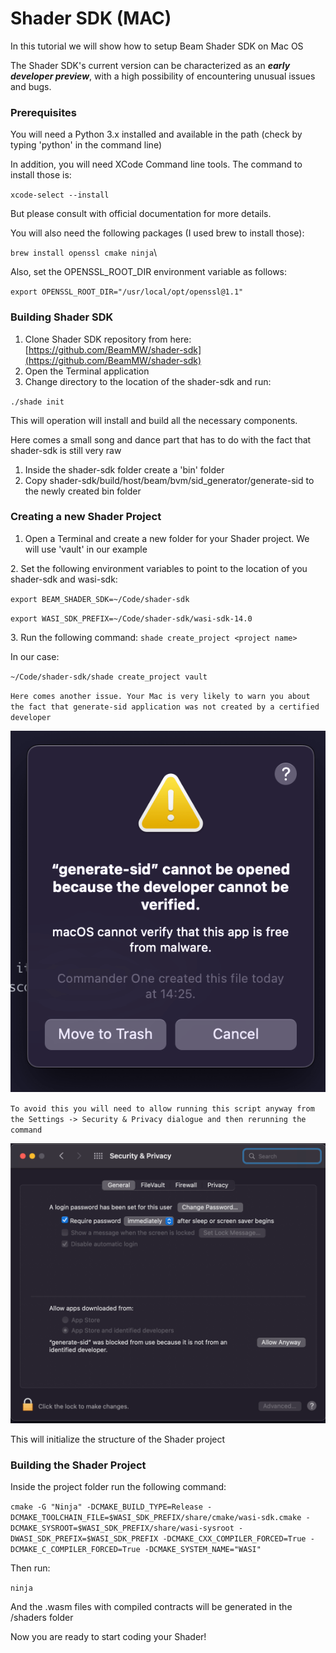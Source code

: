 # Shader SDK (MAC)

In this tutorial we will show how to setup Beam Shader SDK on Mac OS


The Shader SDK's current version can be characterized as an _**early developer preview**_, with a high possibility of encountering unusual issues and bugs.


### Prerequisites

You will  need a Python 3.x installed and available in the path (check by typing 'python' in the command line)

In addition, you will need XCode Command line tools. The command to install those is:

`xcode-select --install`

But please consult with official documentation for more details.

You will also need the following packages (I used brew to install those):

`brew install openssl cmake ninja`\


Also, set the OPENSSL\_ROOT\_DIR environment variable as follows:

`export OPENSSL_ROOT_DIR="/usr/local/opt/openssl@1.1"`



### Building Shader SDK

1. Clone Shader SDK repository from here: [https://github.com/BeamMW/shader-sdk](https://github.com/BeamMW/shader-sdk)
2. Open the Terminal application
3. Change directory to the location of the shader-sdk and run:

`./shade init`

This will operation will install and build all the necessary components.


Here comes a small song and dance part that has to do with the fact that shader-sdk is still very raw

1. Inside the shader-sdk folder create a 'bin' folder
2. Copy shader-sdk/build/host/beam/bvm/sid\_generator/generate-sid to the newly created bin folder




### Creating a new Shader Project

1. Open a Terminal and create a new folder for your Shader project. We will use 'vault' in our example

2\. Set the following environment variables to point to the location of you shader-sdk and wasi-sdk:

`export BEAM_SHADER_SDK=~/Code/shader-sdk`

`export WASI_SDK_PREFIX=~/Code/shader-sdk/wasi-sdk-14.0`

3\. Run the following command: `shade create_project <project name>`

In our case:

`~/Code/shader-sdk/shade create_project vault`


`Here comes another issue. Your Mac is very likely to warn you about the fact that generate-sid application was not created by a certified developer`

![](<.gitbook/assets/Screen Shot 2022-11-19 at 14.27.00 (1).png>)



`To avoid this you will need to allow running this script anyway from the Settings -> Security & Privacy dialogue and then rerunning the command`

![](<.gitbook/assets/Screen Shot 2022-11-19 at 14.27.55.png>)


This will initialize the structure of the Shader project



### Building the Shader Project

Inside the project folder run the following command:

`cmake -G "Ninja" -DCMAKE_BUILD_TYPE=Release -DCMAKE_TOOLCHAIN_FILE=$WASI_SDK_PREFIX/share/cmake/wasi-sdk.cmake -DCMAKE_SYSROOT=$WASI_SDK_PREFIX/share/wasi-sysroot -DWASI_SDK_PREFIX=$WASI_SDK_PREFIX -DCMAKE_CXX_COMPILER_FORCED=True -DCMAKE_C_COMPILER_FORCED=True -DCMAKE_SYSTEM_NAME="WASI"`

Then run:

`ninja`

And the .wasm files with compiled contracts will be generated in the /shaders folder









Now you are ready to start coding your Shader!
